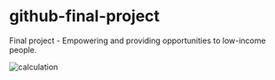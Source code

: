 # github-final-project
Final project - Empowering and providing opportunities to low-income people.

![calculation](https://user-images.githubusercontent.com/109630934/188958816-55a0b6df-67ca-4f8c-b155-ee64dc5bcbd0.png)
